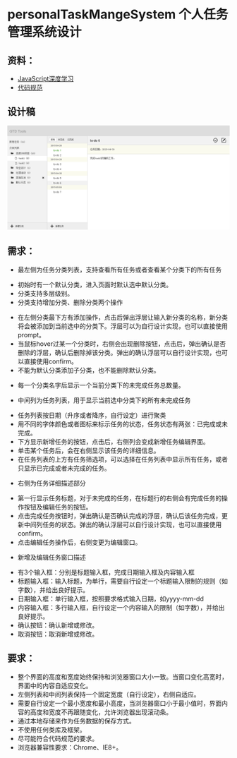 # personalTaskMangeSystem 个人任务管理系统设计

## 资料：
- [JavaScript深度学习](https://github.com/baidu-ife/ife/tree/master/2015_spring/task/task0003)
- [代码规范](https://github.com/ecomfe/spec)

## 设计稿
![设计稿](images/design.png)

## 需求：
* 最左侧为任务分类列表，支持查看所有任务或者查看某个分类下的所有任务

+ 初始时有一个默认分类，进入页面时默认选中默认分类。
+ 分类支持多层级别。
+ 分类支持增加分类、删除分类两个操作

- 在左侧分类最下方有添加操作，点击后弹出浮层让输入新分类的名称，新分类将会被添加到当前选中的分类下。浮层可以为自行设计实现，也可以直接使用prompt。
- 当鼠标hover过某一个分类时，右侧会出现删除按钮，点击后，弹出确认是否删除的浮层，确认后删除掉该分类。弹出的确认浮层可以自行设计实现，也可以直接使用confirm。
- 不能为默认分类添加子分类，也不能删除默认分类。

+ 每一个分类名字后显示一个当前分类下的未完成任务总数量。


* 中间列为任务列表，用于显示当前选中分类下的所有未完成任务

+ 任务列表按日期（升序或者降序，自行设定）进行聚类
+ 用不同的字体颜色或者图标来标示任务的状态，任务状态有两张：已完成或未完成。
+ 下方显示新增任务的按钮，点击后，右侧列会变成新增任务编辑界面。
+ 单击某个任务后，会在右侧显示该任务的详细信息。
+ 在任务列表的上方有任务筛选项，可以选择在任务列表中显示所有任务，或者只显示已完成或者未完成的任务。


* 右侧为任务详细描述部分

+ 第一行显示任务标题，对于未完成的任务，在标题行的右侧会有完成任务的操作按钮及编辑任务的按钮。
+ 点击完成任务按钮时，弹出确认是否确认完成的浮层，确认后该任务完成，更新中间列任务的状态。弹出的确认浮层可以自行设计实现，也可以直接使用confirm。
+ 点击编辑任务操作后，右侧变更为编辑窗口。


* 新增及编辑任务窗口描述

+ 有3个输入框：分别是标题输入框，完成日期输入框及内容输入框
+ 标题输入框：输入标题，为单行，需要自行设定一个标题输入限制的规则（如字数），并给出良好提示。
+ 日期输入框：单行输入框，按照要求格式输入日期，如yyyy-mm-dd
+ 内容输入框：多行输入框，自行设定一个内容输入的限制（如字数），并给出良好提示。
+ 确认按钮：确认新增或修改。
+ 取消按钮：取消新增或修改。

## 要求：

* 整个界面的高度和宽度始终保持和浏览器窗口大小一致。当窗口变化高宽时，界面中的内容自适应变化。
* 左侧列表和中间列表保持一个固定宽度（自行设定），右侧自适应。
* 需要自行设定一个最小宽度和最小高度，当浏览器窗口小于最小值时，界面内容的高度和宽度不再跟随变化，允许浏览器出现滚动条。
* 通过本地存储来作为任务数据的保存方式。
* 不使用任何类库及框架。
* 尽可能符合代码规范的要求。
* 浏览器兼容性要求：Chrome、IE8+。